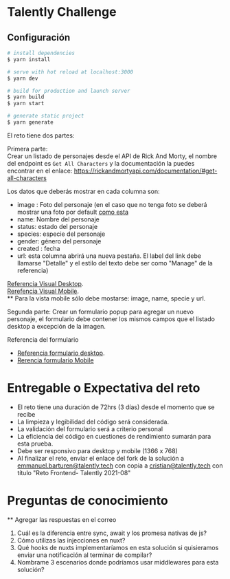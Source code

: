 
# Talently Challenge

## Configuración

```bash
# install dependencies
$ yarn install

# serve with hot reload at localhost:3000
$ yarn dev

# build for production and launch server
$ yarn build
$ yarn start

# generate static project
$ yarn generate
```

El reto tiene dos partes:

Primera parte:   
Crear un listado de personajes desde el API de Rick And Morty, el nombre del endpoint es `Get All Characters` y la documentación la puedes encontrar en el enlace: https://rickandmortyapi.com/documentation/#get-all-characters

Los datos que deberás mostrar en cada columna son:
- image : Foto del personaje (en el caso que no tenga foto se deberá mostrar una foto por default [como esta](https://user-images.githubusercontent.com/11076563/128429888-2e2c3104-c617-421f-826a-9782faab5106.png) 
- name: Nombre del personaje 
- status: estado del personaje
- species: especie del personaje
- gender: género del personaje
- created : fecha 
- url: esta columna abrirá una nueva pestaña. El label del link debe llamarse "Detalle" y el estilo del texto debe ser como "Manage" de la referencia)

 [Referencia Visual Desktop](https://user-images.githubusercontent.com/11076563/128431305-47488409-53b4-4a65-beb9-683e6133445e.png).    
 [Rerefencia Visual Mobile](https://user-images.githubusercontent.com/11076563/128381851-2aead969-90e5-491d-9daa-910bdee80a13.png).    
** Para la vista mobile sólo debe mostarse: image, name, specie y url.

Segunda parte:
Crear un formulario popup para agregar un nuevo personaje, el formulario debe contener los mismos campos que el listado desktop a excepción de la imagen.

Referencia del formulario
- [Referencia formulario desktop](https://user-images.githubusercontent.com/11076563/128381563-b9a6d6f8-097c-441a-adf9-376ea35700c2.png).    
- [Rerencia formulario Mobile](https://user-images.githubusercontent.com/11076563/128381629-ce4b6f53-2c15-49ce-bc9b-2e788c49557f.png)    

# Entregable o Expectativa del reto
- El reto tiene una duración de 72hrs (3 días) desde el momento que se recibe
- La limpieza y legibilidad del código será considerada.
- La validación del formulario será a criterio personal
- La eficiencia del código en cuestiones de rendimiento sumarán para esta prueba.
- Debe ser responsivo para desktop y mobile (1366 x 768) 
- Al finalizar el reto, enviar el enlace del fork de la solución a emmanuel.barturen@talently.tech con copia a cristian@talently.tech con título "Reto Frontend- Talently 2021-08"

# Preguntas de conocimiento
** Agregar las respuestas en el correo
1. Cuál es la diferencia entre sync, await y los promesa nativas de js?
2. Cómo utilizas las injecciones en nuxt?
3. Qué hooks de nuxts implementaríamos en esta solución si quisieramos enviar una notificación al terminar de compilar?
4. Nombrame 3 escenarios donde podríamos usar middlewares para esta solución? 
